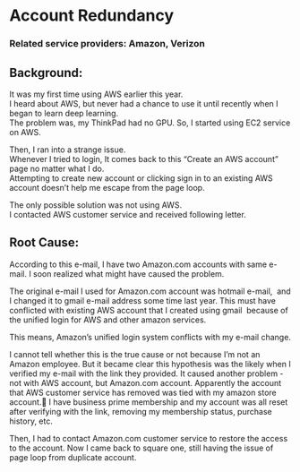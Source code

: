 # Account Redundancy
### Related service providers: Amazon, Verizon  
## Background:
It was my first time using AWS earlier this year.  
I heard about AWS, but never had a chance to use it until recently when I began to learn deep learning.  
The problem was, my ThinkPad had no GPU. So, I started using EC2 service on AWS.

Then, I ran into a strange issue.  
Whenever I tried to login, It comes back to this “Create an AWS account” page no matter what I do.  
Attempting to create new account or clicking sign in to an existing AWS account doesn’t help me escape from the page loop.

The only possible solution was not using AWS.  
I contacted AWS customer service and received following letter.


## Root Cause:
According to this e-mail, I have two Amazon.com accounts with same e-mail.
I soon realized what might have caused the problem.

The original e-mail I used for Amazon.com account was hotmail e-mail, 
and I changed it to gmail e-mail address some time last year.
This must have conflicted with existing AWS account that I created using gmail 
because of the unified login for AWS and other amazon services.

This means, Amazon’s unified login system conflicts with my e-mail change.

I cannot tell whether this is the true cause or not because I’m not an Amazon employee.
But it became clear this hypothesis was the likely when I verified my e-mail with the link they provided.
It caused another problem - not with AWS account, but Amazon.com account.
Apparently the account that AWS customer service has removed was tied with my amazon store account.
I have business prime membership and my account was all reset after verifying with the link, removing my membership status, purchase history, etc.

Then, I had to contact Amazon.com customer service to restore the access to the account.
Now I came back to square one, still having the issue of page loop from duplicate account.
